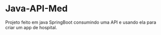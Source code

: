 # Java-API-Med
Projeto feito em java SpringBoot  consumindo uma API e usando ela para criar um app de hospital.
